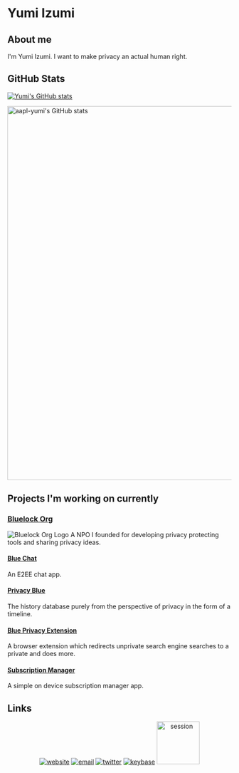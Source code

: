 # Yumi Izumi

## About me

I'm Yumi Izumi. I want to make privacy an actual human right.

## GitHub Stats

[![Yumi's GitHub stats](https://github-readme-stats.vercel.app/api?username=aapl-yumi&show_icons=true&theme=vision-friendly-dark)](https://github.com/aapl-yumi)

<a href="https://quine.sh/profile/aapl-yumi"><img src="https://stats.quine.sh/aapl-yumi/github" alt="aapl-yumi's GitHub stats" width="840px"></a>

## Projects I'm working on currently

### [Bluelock Org](https://bluelock.org)

![Bluelock Org Logo](https://yumi.to/assets/github-icons/horizontal.png)
A NPO I founded for developing privacy protecting tools and sharing privacy ideas.

#### [Blue Chat](https://bluelock.org/chat)

An E2EE chat app.

#### [Privacy Blue](https://privacy.blue)

The history database purely from the perspective of privacy in the form of a timeline.

#### [Blue Privacy Extension](https://github.com/bluelockorg/Blue-Privacy-Extension)

A browser extension which redirects unprivate search engine searches to a private and does more.

#### [Subscription Manager](https://github.com/bluelockorg/subscription-manager)

A simple on device subscription manager app.

## Links

<p align="center">
  <a href="https://yumi.to" rel="nofollow"><img src="https://yumi.to/assets/github-icons/website.png" alt="website" style="max-width:100%;"></a>
  <a href="mailto:me@yumiizumi.com"><img src="https://yumi.to/assets/github-icons/protonmail.png" alt="email" style="max-width:100%;"></a>
  <a href="https://twitter.com/aapl_yumi" rel="nofollow"><img src="https://yumi.to/assets/github-icons/twitter.png"alt="twitter" style="max-width:100%;"></a>
  <a href="https://keybase.io/aapl_yumi" rel="nofollow"><img src="https://yumi.to/assets/github-icons/keybase.png" alt="keybase" style="max-width:100%;"></a>
  <a href="https://yumi.to/session" rel="nofollow"><img src="https://raw.githubusercontent.com/oxen-io/session-desktop/6df84fbd1ede25982c9b8955de0bce718489fdc1/images/session/brand.svg" height="96px" width="96px" alt="session" style="max-width:100%;"></a>
</p>
